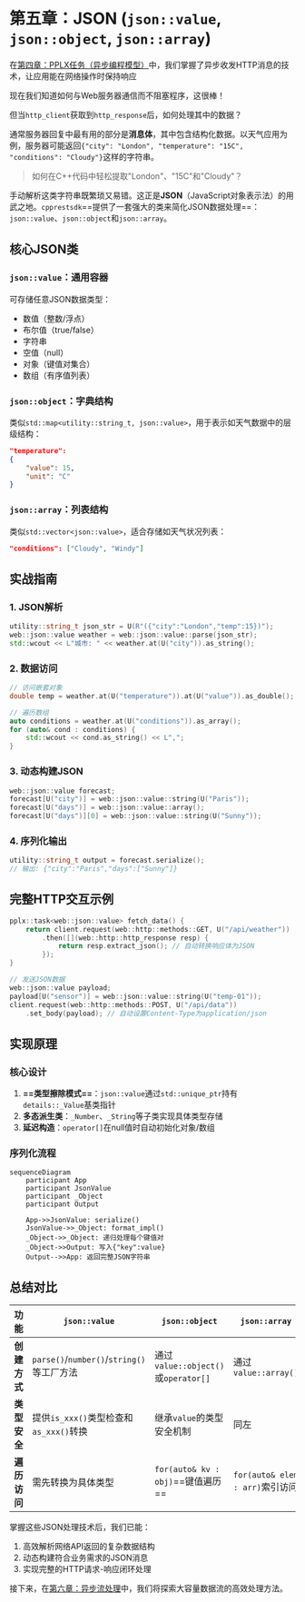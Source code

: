 # 第五章：JSON (`json::value`, `json::object`, `json::array`)

在[第四章：PPLX任务（异步编程模型）](04_pplx_tasks__asynchronous_programming_model__.md)中，我们掌握了异步收发HTTP消息的技术，让应用能在网络操作时保持响应

现在我们知道如何与Web服务器通信而不阻塞程序，这很棒！

但当`http_client`获取到`http_response`后，如何处理其中的数据？

通常服务器回复中最有用的部分是**消息体**，其中包含结构化数据。以天气应用为例，服务器可能返回`{"city": "London", "temperature": "15C", "conditions": "Cloudy"}`这样的字符串。

> 如何在C++代码中轻松提取"London"、"15C"和"Cloudy"？

手动解析这类字符串既繁琐又易错。这正是**JSON**（JavaScript对象表示法）的用武之地。`cpprestsdk`==提供了一套强大的类来简化JSON数据处理==：`json::value`、`json::object`和`json::array`。

## 核心JSON类

### `json::value`：通用容器
可存储任意JSON数据类型：
- 数值（整数/浮点）
- 布尔值（true/false）
- 字符串
- 空值（null）
- 对象（键值对集合）
- 数组（有序值列表）

### `json::object`：字典结构
类似`std::map<utility::string_t, json::value>`，用于表示如天气数据中的层级结构：
```json
"temperature": 
{
    "value": 15,
    "unit": "C"
}
```

### `json::array`：列表结构
类似`std::vector<json::value>`，适合存储如天气状况列表：
```json
"conditions": ["Cloudy", "Windy"]
```

## 实战指南

### 1. JSON解析
```cpp
utility::string_t json_str = U(R"({"city":"London","temp":15})");
web::json::value weather = web::json::value::parse(json_str);
std::wcout << L"城市: " << weather.at(U("city")).as_string();
```

### 2. 数据访问
```cpp
// 访问嵌套对象
double temp = weather.at(U("temperature")).at(U("value")).as_double();

// 遍历数组
auto conditions = weather.at(U("conditions")).as_array();
for (auto& cond : conditions) {
    std::wcout << cond.as_string() << L",";
}
```

### 3. 动态构建JSON
```cpp
web::json::value forecast;
forecast[U("city")] = web::json::value::string(U("Paris"));
forecast[U("days")] = web::json::value::array();
forecast[U("days")][0] = web::json::value::string(U("Sunny"));
```

### 4. 序列化输出
```cpp
utility::string_t output = forecast.serialize();
// 输出: {"city":"Paris","days":["Sunny"]}
```

## 完整HTTP交互示例
```cpp
pplx::task<web::json::value> fetch_data() {
    return client.request(web::http::methods::GET, U("/api/weather"))
        .then([](web::http::http_response resp) {
            return resp.extract_json(); // 自动转换响应体为JSON
        });
}

// 发送JSON数据
web::json::value payload;
payload[U("sensor")] = web::json::value::string(U("temp-01"));
client.request(web::http::methods::POST, U("/api/data"))
    .set_body(payload); // 自动设置Content-Type为application/json
```

## 实现原理

### 核心设计
1. **==类型擦除模式==**：`json::value`通过`std::unique_ptr`持有`details::_Value`基类指针
2. **多态派生类**：`_Number`、`_String`等子类实现具体类型存储
3. **延迟构造**：`operator[]`在null值时自动初始化对象/数组

### 序列化流程
```mermaid
sequenceDiagram
    participant App
    participant JsonValue
    participant _Object
    participant Output

    App->>JsonValue: serialize()
    JsonValue->>_Object: format_impl()
    _Object->>_Object: 递归处理每个键值对
    _Object->>Output: 写入{"key":value}
    Output-->>App: 返回完整JSON字符串
```

## 总结对比

| 功能         | `json::value`                             | `json::object`                      | `json::array`                   |
| ------------ | ----------------------------------------- | ----------------------------------- | ------------------------------- |
| **创建方式** | `parse()`/`number()`/`string()`等工厂方法 | 通过`value::object()`或`operator[]` | 通过`value::array()`            |
| **类型安全** | 提供`is_xxx()`类型检查和`as_xxx()`转换    | 继承`value`的类型安全机制           | 同左                            |
| **遍历访问** | 需先转换为具体类型                        | `for(auto& kv : obj)`==键值遍历==   | `for(auto& elem : arr)`索引访问 |

掌握这些JSON处理技术后，我们已能：
1. 高效解析网络API返回的复杂数据结构
2. 动态构建符合业务需求的JSON消息
3. 实现完整的HTTP请求-响应闭环处理

接下来，在[第六章：异步流处理](06_asynchronous_streams__e_g____basic_istream____basic_ostream____streambuf___.md)中，我们将探索大容量数据流的高效处理方法。

